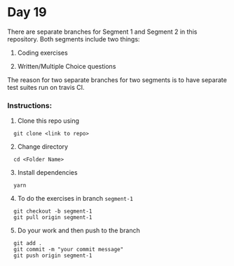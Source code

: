 # Day 19

There are separate branches for Segment 1 and Segment 2 in this repository. Both segments include two things:

1) Coding exercises

2) Written/Multiple Choice questions

The reason for two separate branches for two segments is to have separate test suites run on travis CI.

### Instructions:

1) Clone this repo using
  ```
    git clone <link to repo>
  ```

2) Change directory
  ```
    cd <Folder Name>
  ```

3) Install dependencies
  ```
    yarn
  ```

4) To do the exercises in branch `segment-1`
  ```
    git checkout -b segment-1
    git pull origin segment-1
  ```

5) Do your work and then push to the branch
  ```
    git add .
    git commit -m "your commit message"
    git push origin segment-1
  ```